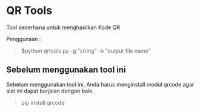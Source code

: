 # QR Tools

Tool sederhana untuk menghasilkan Kode QR

Penggunaan : 

> $python qrtools.py -g "string" -o "output file name"

## Sebelum menggunakan tool ini
Sebelum menggunakan tool ini, Anda harus menginstall modul qrcode agar alat ini dapat berjalan dengan baik.

> pip install qrcode
